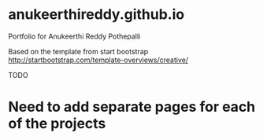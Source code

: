# anukeerthireddy.github.io
Portfolio for Anukeerthi Reddy Pothepalli

Based on the template from start bootstrap
http://startbootstrap.com/template-overviews/creative/

TODO
# Need to add separate pages for each of the projects
